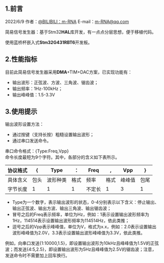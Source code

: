 ## 1.前言
2022/6/9  作者：[@BILIBILI：m-RNA](https://space.bilibili.com/41224928  "@BILIBILI：m-RNA 个人主页")    E-mail：m-RNA@qq.com      

 简易信号发生器：基于Stm32**HAL**库开发，有一点点分层思想，便于移植代码。

使用蓝桥杯嵌入式**Stm32G431RBT6**开发板。

## 2.性能指标
目前此简易信号发生器采用**DMA**+TIM+DAC方案，已实现功能有：
- 输出波形：正弦波、方波、三角波、锯齿波；
- 输出频率：1Hz-100kHz；
- 输出峰峰值：1.5-3.3V

## 3.使用提示
输出波形设置方法：
- 通过按键（支持长按）粗糙设置输出波形；
- 通过串口发送命令。 

串口命令格式：{Type:Freq,Vpp}  
命令长度最短为9个字符。其中，各部分的含义如下表所示。  

| 协议格式 | {    | Type     | ：   | Freq   | ,    | Vpp    | }    |
| -------- | ---- | -------- | ---- | ------ | ---- | ------ | ---- |
| 具体含义 | 包头 | 波形种类 | 格式 | 频率   | 格式 | 峰峰值 | 包尾 |
| 字节长度 | 1    | 1        | 1    | 不定长 | 1    | 3      | 1    |

- Type为一个数字，表示输出波形的状态，0-4分别表示以下含义：停止输出、输出正弦波、输出方波、输出三角波、输出锯齿波；  
- 冒号之后的Freq表示频率，单位为Hz，例如：1表示设置输出波形频率为1Hz，114514表示设置输出波形频率为114514Hz，依此类推；  
- 逗号之后的Vpp表示峰峰值，单位为V，格式为x.x，例如：2.0表示设置输出波形峰峰值为2.0V，3.3表示设置输出波形峰峰值为3.3V，依此类推。  

例如，向串口发送{1:10000,1.5}，即设置输出波形为10kHz且峰峰值为1.5V的正弦波；而发送{4:5,2.5}，即设置输出波形为5Hz且峰峰值为2.5V的锯齿波；注意，发送命令时不需要加上回车换行。

